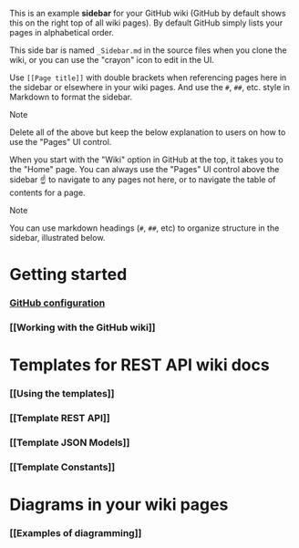 This is an example **sidebar** for your GitHub wiki (GitHub by default shows
this on the right top of all wiki pages).
By default GitHub simply lists your pages in alphabetical order.

This side bar is named `_Sidebar.md` in the source files when you clone the
wiki, or you can use the "crayon" icon to edit in the UI.

Use `[[Page title]]` with double brackets when referencing pages here in the
sidebar or elsewhere in your wiki pages.
And use the `#`, `##`, etc. style in Markdown to format the sidebar.

> [!NOTE]
> Delete all of the above but keep the below explanation to users on how to
> use the "Pages" UI control.

When you start with the "Wiki" option in GitHub at the top, it takes you to
the "Home" page.
You can always use the "Pages" UI control above the sidebar ☝ to navigate
to any pages not here, or to navigate the table of contents for a page.

> [!NOTE]
> You can use markdown headings (`#`, `##`, etc) to organize structure in the
> sidebar, illustrated below.

# Getting started

### [GitHub configuration](Home#getting-started)
### [[Working with the GitHub wiki]]

# Templates for REST API wiki docs

### [[Using the templates]]
### [[Template REST API]]
### [[Template JSON Models]]
### [[Template Constants]]

# Diagrams in your wiki pages

### [[Examples of diagramming]]

